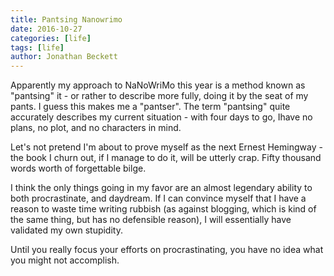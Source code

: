 ```yaml
---
title: Pantsing Nanowrimo
date: 2016-10-27
categories: [life]
tags: [life]
author: Jonathan Beckett
---
```


Apparently my approach to NaNoWriMo this year is a method known as "pantsing" it - or rather to describe more fully, doing it by the seat of my pants. I guess this makes me a "pantser". The term "pantsing" quite accurately describes my current situation - with four days to go, Ihave no plans, no plot, and no characters in mind.

Let's not pretend I'm about to prove myself as the next Ernest Hemingway - the book I churn out, if I manage to do it, will be utterly crap. Fifty thousand words worth of forgettable bilge.

I think the only things going in my favor are an almost legendary ability to both procrastinate, and daydream. If I can convince myself that I have a reason to waste time writing rubbish (as against blogging, which is kind of the same thing, but has no defensible reason), I will essentially have validated my own stupidity.

Until you really focus your efforts on procrastinating, you have no idea what you might not accomplish.